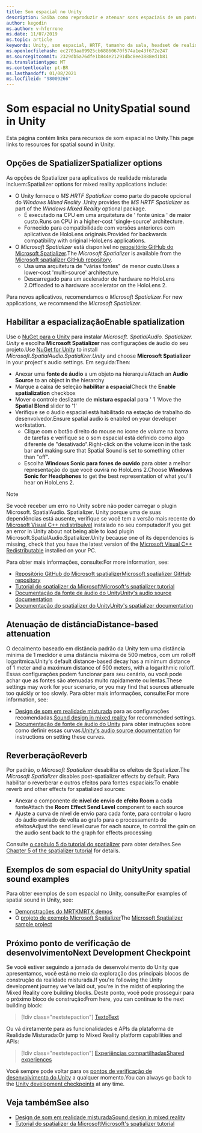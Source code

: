 ```yaml
---
title: Som espacial no Unity
description: Saiba como reproduzir e atenuar sons espaciais de um ponto 3D específico dentro de sua cena do Unity com exemplos.
author: kegodin
ms.author: v-hferrone
ms.date: 11/07/2019
ms.topic: article
keywords: Unity, som espacial, HRTF, tamanho da sala, headset de realidade misturada, headset de realidade mista do Windows, headset de realidade virtual, MRTK, kit de ferramentas de realidade misturada, spatializer, reverberação
ms.openlocfilehash: ec2703aa89925cb68860670f574a1e43f672e247
ms.sourcegitcommit: 2329db5a76dfe1b844e21291dbc8ee3888ed1b81
ms.translationtype: MT
ms.contentlocale: pt-BR
ms.lasthandoff: 01/08/2021
ms.locfileid: "98009266"
---
```

# <a name="spatial-sound-in-unity"></a><span data-ttu-id="f6d4c-104">Som espacial no Unity</span><span class="sxs-lookup"><span data-stu-id="f6d4c-104">Spatial sound in Unity</span></span>

<span data-ttu-id="f6d4c-105">Esta página contém links para recursos de som espacial no Unity.</span><span class="sxs-lookup"><span data-stu-id="f6d4c-105">This page links to resources for spatial sound in Unity.</span></span>

## <a name="spatializer-options"></a><span data-ttu-id="f6d4c-106">Opções de Spatializer</span><span class="sxs-lookup"><span data-stu-id="f6d4c-106">Spatializer options</span></span>

<span data-ttu-id="f6d4c-107">As opções de Spatializer para aplicativos de realidade misturada incluem:</span><span class="sxs-lookup"><span data-stu-id="f6d4c-107">Spatializer options for mixed reality applications include:</span></span>
* <span data-ttu-id="f6d4c-108">O Unity fornece o *MS HRTF Spatializer* como parte do pacote opcional do *Windows Mixed Reality* .</span><span class="sxs-lookup"><span data-stu-id="f6d4c-108">Unity provides the *MS HRTF Spatializer* as part of the *Windows Mixed Reality* optional package.</span></span>
  * <span data-ttu-id="f6d4c-109">É executado na CPU em uma arquitetura de ' fonte única ' de maior custo.</span><span class="sxs-lookup"><span data-stu-id="f6d4c-109">Runs on CPU in a higher-cost 'single-source' architecture.</span></span>
  * <span data-ttu-id="f6d4c-110">Fornecido para compatibilidade com versões anteriores com aplicativos de HoloLens originais.</span><span class="sxs-lookup"><span data-stu-id="f6d4c-110">Provided for backwards compatibility with original HoloLens applications.</span></span>
* <span data-ttu-id="f6d4c-111">O *Microsoft Spatializer* está disponível no [repositório GitHub do Microsoft Spatializer](https://github.com/microsoft/spatialaudio-unity).</span><span class="sxs-lookup"><span data-stu-id="f6d4c-111">The *Microsoft Spatializer* is available from the [Microsoft spatializer GitHub repository](https://github.com/microsoft/spatialaudio-unity).</span></span>
  * <span data-ttu-id="f6d4c-112">Usa uma arquitetura de "várias fontes" de menor custo.</span><span class="sxs-lookup"><span data-stu-id="f6d4c-112">Uses a lower-cost 'multi-source' architecture.</span></span>
  * <span data-ttu-id="f6d4c-113">Descarregado para um acelerador de hardware no HoloLens 2.</span><span class="sxs-lookup"><span data-stu-id="f6d4c-113">Offloaded to a hardware accelerator on the HoloLens 2.</span></span> 

<span data-ttu-id="f6d4c-114">Para novos aplicativos, recomendamos o *Microsoft Spatializer*.</span><span class="sxs-lookup"><span data-stu-id="f6d4c-114">For new applications, we recommend the *Microsoft Spatializer*.</span></span>

## <a name="enable-spatialization"></a><span data-ttu-id="f6d4c-115">Habilitar a espacialização</span><span class="sxs-lookup"><span data-stu-id="f6d4c-115">Enable spatialization</span></span>

<span data-ttu-id="f6d4c-116">Use o [NuGet para o Unity](https://github.com/GlitchEnzo/NuGetForUnity/releases/latest) para instalar _Microsoft. SpatialAudio. Spatializer. Unity_ e escolha **Microsoft Spatializer** nas configurações de áudio do seu projeto.</span><span class="sxs-lookup"><span data-stu-id="f6d4c-116">Use [NuGet for Unity](https://github.com/GlitchEnzo/NuGetForUnity/releases/latest) to install _Microsoft.SpatialAudio.Spatializer.Unity_ and choose **Microsoft Spatializer** in your project's audio settings.</span></span> <span data-ttu-id="f6d4c-117">Em seguida:</span><span class="sxs-lookup"><span data-stu-id="f6d4c-117">Then:</span></span>
* <span data-ttu-id="f6d4c-118">Anexar uma **fonte de áudio** a um objeto na hierarquia</span><span class="sxs-lookup"><span data-stu-id="f6d4c-118">Attach an **Audio Source** to an object in the hierarchy</span></span>
* <span data-ttu-id="f6d4c-119">Marque a caixa de seleção **habilitar a espacial**</span><span class="sxs-lookup"><span data-stu-id="f6d4c-119">Check the **Enable spatialization** checkbox</span></span>
* <span data-ttu-id="f6d4c-120">Mover o controle deslizante de **mistura espacial** para ' 1 '</span><span class="sxs-lookup"><span data-stu-id="f6d4c-120">Move the **Spatial Blend** slider to '1'</span></span>
* <span data-ttu-id="f6d4c-121">Verifique se o áudio espacial está habilitado na estação de trabalho do desenvolvedor.</span><span class="sxs-lookup"><span data-stu-id="f6d4c-121">Ensure spatial audio is enabled on your developer workstation.</span></span> 
    * <span data-ttu-id="f6d4c-122">Clique com o botão direito do mouse no ícone de volume na barra de tarefas e verifique se o som espacial está definido como algo diferente de "desativado".</span><span class="sxs-lookup"><span data-stu-id="f6d4c-122">Right-click on the volume icon in the task bar and making sure that Spatial Sound is set to something other than "off".</span></span> 
    * <span data-ttu-id="f6d4c-123">Escolha **Windows Sonic para fones de ouvido** para obter a melhor representação do que você ouvirá no HoloLens 2.</span><span class="sxs-lookup"><span data-stu-id="f6d4c-123">Choose **Windows Sonic for Headphones** to get the best representation of what you'll hear on HoloLens 2.</span></span>

>[!NOTE]
><span data-ttu-id="f6d4c-124">Se você receber um erro no Unity sobre não poder carregar o plugin Microsoft. SpatialAudio. Spatializer. Unity porque uma de suas dependências está ausente, verifique se você tem a versão mais recente do [Microsoft Visual C++ redistribuível](https://support.microsoft.com/en-us/help/2977003/the-latest-supported-visual-c-downloads) instalado no seu computador.</span><span class="sxs-lookup"><span data-stu-id="f6d4c-124">If you get an error in Unity about not being able to load plugin Microsoft.SpatialAudio.Spatializer.Unity because one of its dependencies is missing, check that you have the latest version of the [Microsoft Visual C++ Redistributable](https://support.microsoft.com/en-us/help/2977003/the-latest-supported-visual-c-downloads) installed on your PC.</span></span>

<span data-ttu-id="f6d4c-125">Para obter mais informações, consulte:</span><span class="sxs-lookup"><span data-stu-id="f6d4c-125">For more information, see:</span></span>
* [<span data-ttu-id="f6d4c-126">Repositório GitHub do Microsoft spatializer</span><span class="sxs-lookup"><span data-stu-id="f6d4c-126">Microsoft spatializer GitHub repository</span></span>](https://github.com/microsoft/spatialaudio-unity)
* [<span data-ttu-id="f6d4c-127">Tutorial do spatializer da Microsoft</span><span class="sxs-lookup"><span data-stu-id="f6d4c-127">Microsoft's spatializer tutorial</span></span>](tutorials/unity-spatial-audio-ch1.md)
* [<span data-ttu-id="f6d4c-128">Documentação da fonte de áudio do Unity</span><span class="sxs-lookup"><span data-stu-id="f6d4c-128">Unity's audio source documentation</span></span>](https://docs.unity3d.com/2019.3/Documentation/Manual/class-AudioSource.html)
* [<span data-ttu-id="f6d4c-129">Documentação do spatializer do Unity</span><span class="sxs-lookup"><span data-stu-id="f6d4c-129">Unity's spatializer documentation</span></span>](https://docs.unity3d.com/Manual/VRAudioSpatializer.html)

## <a name="distance-based-attenuation"></a><span data-ttu-id="f6d4c-130">Atenuação de distância</span><span class="sxs-lookup"><span data-stu-id="f6d4c-130">Distance-based attenuation</span></span>

<span data-ttu-id="f6d4c-131">O decaimento baseado em distância padrão da Unity tem uma distância mínima de 1 medidor e uma distância máxima de 500 metros, com um rolloff logarítmica.</span><span class="sxs-lookup"><span data-stu-id="f6d4c-131">Unity's default distance-based decay has a minimum distance of 1 meter and a maximum distance of 500 meters, with a logarithmic rolloff.</span></span> <span data-ttu-id="f6d4c-132">Essas configurações podem funcionar para seu cenário, ou você pode achar que as fontes são atenuadas muito rapidamente ou lentas.</span><span class="sxs-lookup"><span data-stu-id="f6d4c-132">These settings may work for your scenario, or you may find that sources attenuate too quickly or too slowly.</span></span> <span data-ttu-id="f6d4c-133">Para obter mais informações, consulte:</span><span class="sxs-lookup"><span data-stu-id="f6d4c-133">For more information, see:</span></span>
* <span data-ttu-id="f6d4c-134">[Design de som em realidade misturada](../../design/spatial-sound-design.md) para as configurações recomendadas.</span><span class="sxs-lookup"><span data-stu-id="f6d4c-134">[Sound design in mixed reality](../../design/spatial-sound-design.md) for recommended settings.</span></span>
* <span data-ttu-id="f6d4c-135">[Documentação de fonte de áudio do Unity](https://docs.unity3d.com/2019.3/Documentation/Manual/class-AudioSource.html) para obter instruções sobre como definir essas curvas.</span><span class="sxs-lookup"><span data-stu-id="f6d4c-135">[Unity's audio source documentation](https://docs.unity3d.com/2019.3/Documentation/Manual/class-AudioSource.html) for instructions on setting these curves.</span></span>

## <a name="reverb"></a><span data-ttu-id="f6d4c-136">Reverberação</span><span class="sxs-lookup"><span data-stu-id="f6d4c-136">Reverb</span></span>

<span data-ttu-id="f6d4c-137">Por padrão, o _Microsoft Spatializer_ desabilita os efeitos de Spatializer.</span><span class="sxs-lookup"><span data-stu-id="f6d4c-137">The _Microsoft Spatializer_ disables post-spatializer effects by default.</span></span> <span data-ttu-id="f6d4c-138">Para habilitar o reverberar e outros efeitos para fontes espaciais:</span><span class="sxs-lookup"><span data-stu-id="f6d4c-138">To enable reverb and other effects for spatialized sources:</span></span>
* <span data-ttu-id="f6d4c-139">Anexar o componente de **nível de envio de efeito Room** a cada fonte</span><span class="sxs-lookup"><span data-stu-id="f6d4c-139">Attach the **Room Effect Send Level** component to each source</span></span>
* <span data-ttu-id="f6d4c-140">Ajuste a curva de nível de envio para cada fonte, para controlar o lucro do áudio enviado de volta ao grafo para o processamento de efeitos</span><span class="sxs-lookup"><span data-stu-id="f6d4c-140">Adjust the send level curve for each source, to control the gain on the audio sent back to the graph for effects processing</span></span>

<span data-ttu-id="f6d4c-141">Consulte [o capítulo 5 do tutorial do spatializer](tutorials/unity-spatial-audio-ch5.md) para obter detalhes.</span><span class="sxs-lookup"><span data-stu-id="f6d4c-141">See [Chapter 5 of the spatializer tutorial](tutorials/unity-spatial-audio-ch5.md) for details.</span></span>

## <a name="unity-spatial-sound-examples"></a><span data-ttu-id="f6d4c-142">Exemplos de som espacial do Unity</span><span class="sxs-lookup"><span data-stu-id="f6d4c-142">Unity spatial sound examples</span></span>

<span data-ttu-id="f6d4c-143">Para obter exemplos de som espacial no Unity, consulte:</span><span class="sxs-lookup"><span data-stu-id="f6d4c-143">For examples of spatial sound in Unity, see:</span></span>
* [<span data-ttu-id="f6d4c-144">Demonstrações do MRTK</span><span class="sxs-lookup"><span data-stu-id="f6d4c-144">MRTK demos</span></span>](https://github.com/microsoft/MixedRealityToolkit-Unity/tree/mrtk_release/Assets/MixedRealityToolkit.Examples/Demos/Audio)
* <span data-ttu-id="f6d4c-145">O [projeto de exemplo Microsoft Spatializer](https://github.com/microsoft/spatialaudio-unity/tree/master/Samples/MicrosoftSpatializerSample)</span><span class="sxs-lookup"><span data-stu-id="f6d4c-145">The [Microsoft Spatializer sample project](https://github.com/microsoft/spatialaudio-unity/tree/master/Samples/MicrosoftSpatializerSample)</span></span>

## <a name="next-development-checkpoint"></a><span data-ttu-id="f6d4c-146">Próximo ponto de verificação de desenvolvimento</span><span class="sxs-lookup"><span data-stu-id="f6d4c-146">Next Development Checkpoint</span></span>

<span data-ttu-id="f6d4c-147">Se você estiver seguindo a jornada de desenvolvimento do Unity que apresentamos, você está no meio da exploração dos principais blocos de construção da realidade misturada.</span><span class="sxs-lookup"><span data-stu-id="f6d4c-147">If you're following the Unity development journey we've laid out, you're in the midst of exploring the Mixed Reality core building blocks.</span></span> <span data-ttu-id="f6d4c-148">Deste ponto, você pode prosseguir para o próximo bloco de construção:</span><span class="sxs-lookup"><span data-stu-id="f6d4c-148">From here, you can continue to the next building block:</span></span>

> [!div class="nextstepaction"]
> [<span data-ttu-id="f6d4c-149">Texto</span><span class="sxs-lookup"><span data-stu-id="f6d4c-149">Text</span></span>](text-in-unity.md)

<span data-ttu-id="f6d4c-150">Ou vá diretamente para as funcionalidades e APIs da plataforma de Realidade Misturada:</span><span class="sxs-lookup"><span data-stu-id="f6d4c-150">Or jump to Mixed Reality platform capabilities and APIs:</span></span>

> [!div class="nextstepaction"]
> [<span data-ttu-id="f6d4c-151">Experiências compartilhadas</span><span class="sxs-lookup"><span data-stu-id="f6d4c-151">Shared experiences</span></span>](shared-experiences-in-unity.md)

<span data-ttu-id="f6d4c-152">Você sempre pode voltar para os [pontos de verificação de desenvolvimento do Unity](unity-development-overview.md#2-core-building-blocks) a qualquer momento.</span><span class="sxs-lookup"><span data-stu-id="f6d4c-152">You can always go back to the [Unity development checkpoints](unity-development-overview.md#2-core-building-blocks) at any time.</span></span>

## <a name="see-also"></a><span data-ttu-id="f6d4c-153">Veja também</span><span class="sxs-lookup"><span data-stu-id="f6d4c-153">See also</span></span>

* [<span data-ttu-id="f6d4c-154">Design de som em realidade misturada</span><span class="sxs-lookup"><span data-stu-id="f6d4c-154">Sound design in mixed reality</span></span>](../../design/spatial-sound-design.md)
* [<span data-ttu-id="f6d4c-155">Tutorial do spatializer da Microsoft</span><span class="sxs-lookup"><span data-stu-id="f6d4c-155">Microsoft's spatializer tutorial</span></span>](tutorials/unity-spatial-audio-ch1.md)
